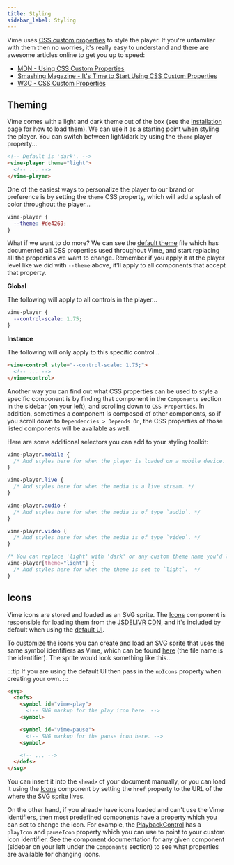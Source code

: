 ```yaml
---
title: Styling
sidebar_label: Styling
---
```


Vime uses [CSS custom properties][mdn-css-props] to style the player. If you're unfamiliar with 
them then no worries, it's really easy to understand and there are awesome articles online to get 
you up to speed:

- [MDN - Using CSS Custom Properties][mdn-css-props]
- [Smashing Magazine - It's Time to Start Using CSS Custom Properties][smashing-css-props]
- [W3C - CSS Custom Properties][w3c-css-props]

[mdn-css-props]: https://developer.mozilla.org/en-US/docs/Web/CSS/Using_CSS_custom_properties
[smashing-css-props]: https://www.smashingmagazine.com/2017/04/start-using-css-custom-properties
[w3c-css-props]: https://www.w3.org/TR/css-variables-1

## Theming

Vime comes with a light and dark theme out of the box (see the [installation](./installation) 
page for how to load them). We can use it as a starting point when styling the player. You can switch 
between light/dark by using the `theme` player property...

```html title="player.html"
<!-- Default is 'dark'. -->
<vime-player theme="light">
  <!-- ... -->
</vime-player>
```

One of the easiest ways to personalize the player to our brand or preference is by 
setting the `theme` CSS property, which will add a splash of color throughout the player...

```css title="player-theme.css"
vime-player {
  --theme: #de4269;
}
```

What if we want to do more? We can see the [default theme][default-theme] file which has documented all 
CSS properties used throughout Vime, and start replacing all the properties we want to change. Remember 
if you apply it at the player level like we did with `--theme` above, it'll apply to all components 
that accept that property.

**Global**

The following will apply to all controls in the player...

```css
vime-player {
  --control-scale: 1.75;
}
```

**Instance**

The following will only apply to this specific control...

```html
<vime-control style="--control-scale: 1.75;">
  <!-- ... -->
</vime-control>
```

Another way you can find out what CSS properties can be used to style a specific component is 
by finding that component in the `Components` section in the sidebar (on your left), and scrolling
down to `CSS Properties`. In addition, sometimes a component is composed of other components, so if 
you scroll down to `Dependencies > Depends On`, the CSS properties of those listed components 
will be available as well.

Here are some additional selectors you can add to your styling toolkit:

```css title="player-theme.css"
vime-player.mobile {
  /* Add styles here for when the player is loaded on a mobile device. */
}

vime-player.live {
  /* Add styles here for when the media is a live stream. */
}

vime-player.audio {
  /* Add styles here for when the media is of type `audio`. */
}

vime-player.video {
  /* Add styles here for when the media is of type `video`. */
}

/* You can replace 'light' with 'dark' or any custom theme name you'd like. */
vime-player[theme="light"] {
  /* Add styles here for when the theme is set to `light`.  */
}
```


[default-theme]: https://github.com/vime-js/vime/blob/master/packages/core/src/globals/themes/default.css

## Icons

Vime icons are stored and loaded as an SVG sprite. The [Icons](../components/ui/icons) component 
is responsible for loading them from the [JSDELIVR CDN][vime-icons-cdn], and it's included by default 
when using the [default UI](../components/ui/default-ui). 

To customize the icons you can create and load an SVG sprite that uses the same symbol identifiers 
as Vime, which can be found [here][vime-icons] (the file name is the identifier). The sprite would 
look something like this...

:::tip
If you are using the default UI then pass in the `noIcons` property when creating your own.
:::

```html
<svg>
  <defs>
    <symbol id="vime-play">
      <!-- SVG markup for the play icon here. -->
    <symbol>

    <symbol id="vime-pause">
      <!-- SVG markup for the pause icon here. -->
    <symbol>

    <!-- ... -->
  </defs>
</svg>
```

You can insert it into the `<head>` of your document manually, or you can load it using the 
[Icons](../components/ui/icons) component by setting the `href` property to the URL of the 
where the SVG sprite lives. 

On the other hand, if you already have icons loaded and can't use the Vime identifiers, then most 
predefined components have a property which you can set to change the icon. For example, 
the [PlaybackControl](../components/ui/controls/playback-control) has a `playIcon` and `pauseIcon` 
property which you can use to point to your custom icon identifier. See the component 
documentation for any given component (sidebar on your left under the `Components` section) 
to see what properties are available for changing icons.

[vime-icons]: https://github.com/vime-js/vime/tree/master/packages/core/icons
[vime-icons-cdn]: https://cdn.jsdelivr.net/npm/@vime/core@latest/icons/sprite.svg